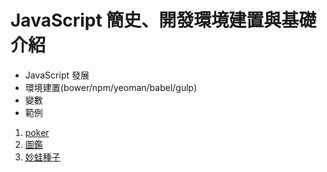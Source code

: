 # JavaScript 簡史、開發環境建置與基礎介紹

- JavaScript 發展
- 環境建置(bower/npm/yeoman/babel/gulp)
- 變數
- 範例

1. [poker](https://www.flickr.com/photos/eurritimia/1028477026/in/photolist-2yTdow-2CTk4V-3wW2GC-8ykkXQ-7xrDVe-57A3ht-U8wbT-91rFCp-atNo65-7ws9Ki-w29mw-ajj8ri-atNmky-dUmpHm-7Z75Pj-azLgPb-5nJiAb-8tpWTu-ebaYib-xs6Ng-xs6QS-8tq2XW-xs6PY-akZqSN-xs6NQ-aVVuyp-7EVJap-58E4eP-xs6RS-aPrY7D-nK1fek-58Jdkw-xs6Qu-8tpZe1-dyJ53M-xs6Po-8i54tm-aV2U5a-8tpQ5f-dFoViL-58JdfY-8EUnCy-6YPydt-qHYbFq-6YTysL-6YSHZZ-6YSHUv-6YWK6q-dUYEAF-fNfFud)
2. [圖鑑](http://www.pikatw.com/t/pokedex_jt.htm)
3. [妙蛙種子](https://zh.wikipedia.org/wiki/%E5%A6%99%E8%9B%99%E7%A8%AE%E5%AD%90#/media/File:Bulbasaur.png)